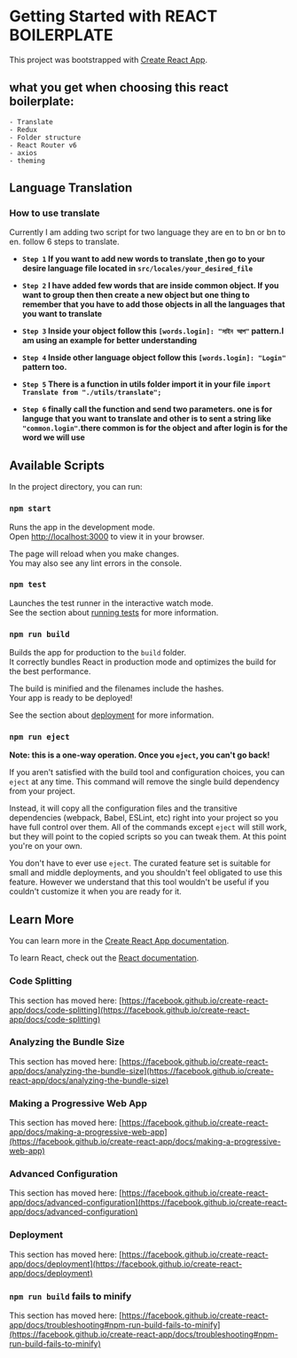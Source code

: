 # Getting Started with REACT BOILERPLATE

This project was bootstrapped with [Create React App](https://github.com/facebook/create-react-app).

## what you get when choosing this react boilerplate:

    - Translate
    - Redux
    - Folder structure
    - React Router v6
    - axios
    - theming

## Language Translation

### How to use translate

Currently I am adding two script for two language they are en to bn or bn to en. follow 6 steps to translate.

- **`Step 1` If you want to add new words to translate ,then go to your desire language file located in `src/locales/your_desired_file`**

- **`Step 2` I have added few words that are inside common object. If you want to group then then create a new object but one thing to remember that you have to add those objects in all the languages that you want to translate**

- **`Step 3` Inside your object follow this `[words.login]: "সাইন আপ"` pattern.I am using an example for better understanding**

- **`Step 4` Inside other language object follow this `[words.login]: "Login"` pattern too.**

- **`Step 5` There is a function in utils folder import it in your file `import Translate from "./utils/translate";`**

- **`Step 6` finally call the function and send two parameters. one is for languge that you want to translate and other is to sent a string like `"common.login"`.there common is for the object and after login is for the word we will use**

## Available Scripts

In the project directory, you can run:

### `npm start`

Runs the app in the development mode.\
Open [http://localhost:3000](http://localhost:3000) to view it in your browser.

The page will reload when you make changes.\
You may also see any lint errors in the console.

### `npm test`

Launches the test runner in the interactive watch mode.\
See the section about [running tests](https://facebook.github.io/create-react-app/docs/running-tests) for more information.

### `npm run build`

Builds the app for production to the `build` folder.\
It correctly bundles React in production mode and optimizes the build for the best performance.

The build is minified and the filenames include the hashes.\
Your app is ready to be deployed!

See the section about [deployment](https://facebook.github.io/create-react-app/docs/deployment) for more information.

### `npm run eject`

**Note: this is a one-way operation. Once you `eject`, you can't go back!**

If you aren't satisfied with the build tool and configuration choices, you can `eject` at any time. This command will remove the single build dependency from your project.

Instead, it will copy all the configuration files and the transitive dependencies (webpack, Babel, ESLint, etc) right into your project so you have full control over them. All of the commands except `eject` will still work, but they will point to the copied scripts so you can tweak them. At this point you're on your own.

You don't have to ever use `eject`. The curated feature set is suitable for small and middle deployments, and you shouldn't feel obligated to use this feature. However we understand that this tool wouldn't be useful if you couldn't customize it when you are ready for it.

## Learn More

You can learn more in the [Create React App documentation](https://facebook.github.io/create-react-app/docs/getting-started).

To learn React, check out the [React documentation](https://reactjs.org/).

### Code Splitting

This section has moved here: [https://facebook.github.io/create-react-app/docs/code-splitting](https://facebook.github.io/create-react-app/docs/code-splitting)

### Analyzing the Bundle Size

This section has moved here: [https://facebook.github.io/create-react-app/docs/analyzing-the-bundle-size](https://facebook.github.io/create-react-app/docs/analyzing-the-bundle-size)

### Making a Progressive Web App

This section has moved here: [https://facebook.github.io/create-react-app/docs/making-a-progressive-web-app](https://facebook.github.io/create-react-app/docs/making-a-progressive-web-app)

### Advanced Configuration

This section has moved here: [https://facebook.github.io/create-react-app/docs/advanced-configuration](https://facebook.github.io/create-react-app/docs/advanced-configuration)

### Deployment

This section has moved here: [https://facebook.github.io/create-react-app/docs/deployment](https://facebook.github.io/create-react-app/docs/deployment)

### `npm run build` fails to minify

This section has moved here: [https://facebook.github.io/create-react-app/docs/troubleshooting#npm-run-build-fails-to-minify](https://facebook.github.io/create-react-app/docs/troubleshooting#npm-run-build-fails-to-minify)
